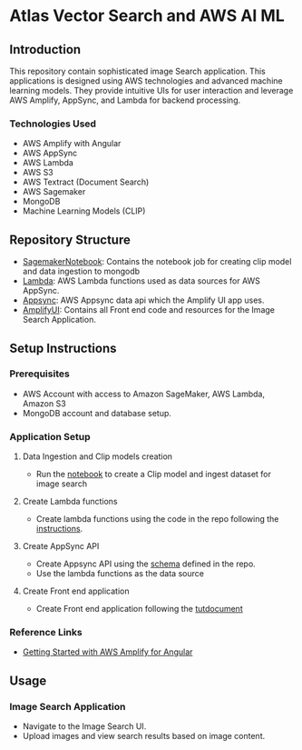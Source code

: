 
# Atlas Vector Search and AWS AI ML

## Introduction
This repository contain sophisticated image Search application. This applications is designed using AWS technologies and advanced machine learning models. They provide intuitive UIs for user interaction and leverage AWS Amplify, AppSync, and Lambda for backend processing.

### Technologies Used
- AWS Amplify with Angular
- AWS AppSync
- AWS Lambda
- AWS S3
- AWS Textract (Document Search)
- AWS Sagemaker
- MongoDB
- Machine Learning Models (CLIP)

## Repository Structure
- [SagemakerNotebook](https://github.com/mongodb-partners/AppModernization_Amplify_AppSync_with_MongoDB_Atlas_Vector_Search/blob/main/image-search/SagemakerNotebook/README.md): Contains the notebook job for creating clip model and data ingestion to mongodb
- [Lambda](https://github.com/mongodb-partners/AppModernization_Amplify_AppSync_with_MongoDB_Atlas_Vector_Search/blob/main/image-search/Lambda/README.md): AWS Lambda functions used as data sources for AWS AppSync.
- [Appsync](https://github.com/mongodb-partners/AppModernization_Amplify_AppSync_with_MongoDB_Atlas_Vector_Search/blob/main/image-search/AppSync/imagesearch/README.md): AWS Appsync data api which the Amplify UI app uses.
- [AmplifyUI](https://github.com/mongodb-partners/AppModernization_Amplify_AppSync_with_MongoDB_Atlas_Vector_Search/blob/main/image-search/AmplifyUI/README.md): Contains all Front end code and resources for the Image Search Application.




## Setup Instructions
### Prerequisites
- AWS Account with access to Amazon SageMaker, AWS Lambda, Amazon S3
- MongoDB account and database setup.

### Application Setup 

1. Data Ingestion and Clip models creation
   - Run the [notebook](https://github.com/mongodb-partners/AppModernization_Amplify_AppSync_with_MongoDB_Atlas_Vector_Search/blob/main/image-search/SagemakerNotebook/README.md) to create a Clip model and ingest dataset for image search

2. Create Lambda functions 
   - Create lambda functions using the code in the repo following the [instructions](https://github.com/mongodb-partners/AppModernization_Amplify_AppSync_with_MongoDB_Atlas_Vector_Search/blob/main/image-search/Lambda/README.md).   
   
3. Create AppSync API
   - Create Appsync API using the [schema](https://github.com/mongodb-partners/AppModernization_Amplify_AppSync_with_MongoDB_Atlas_Vector_Search/blob/main/image-search/AppSync/imagesearch/README.md) defined in the repo.
   - Use the lambda functions as the data source   

4. Create Front end application
   - Create Front end application following the  [tutdocument](https://github.com/mongodb-partners/AppModernization_Amplify_AppSync_with_MongoDB_Atlas_Vector_Search/blob/main/image-search/AmplifyUI/README.md) 



### Reference Links
- [Getting Started with AWS Amplify for Angular](https://docs.amplify.aws/angular/start/getting-started/introduction/)

## Usage
### Image Search Application
- Navigate to the Image Search UI.
- Upload images and view search results based on image content.




